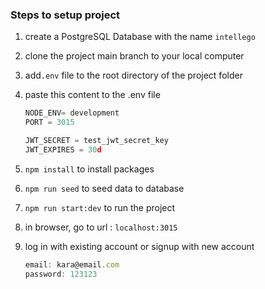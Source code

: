 ### Steps to setup project

1. create a PostgreSQL Database with the name `intellego`
2. clone the project main branch to your local computer
3. add`.env` file to the root directory of the project folder
4. paste this content to the .env file

   ```jsx
   NODE_ENV= development
   PORT = 3015

   JWT_SECRET = test_jwt_secret_key
   JWT_EXPIRES = 30d
   ```

5. `npm install` to install packages
6. `npm run seed` to seed data to database
7. `npm run start:dev` to run the project
8. in browser, go to url : `localhost:3015`
9. log in with existing account or signup with new account
   ```jsx
   email: kara@email.com
   password: 123123
   ```

